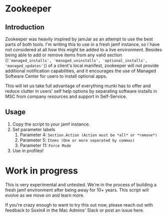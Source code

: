 Zookeeper
=============

## Introduction

Zookeeper was heavily inspired by jamJar as an attempt to use the best parts of both tools. I'm writing this to use in a fresh jamf instance, so I have not considered at all how this might be added to a live environment. Besides being able to add or remove items from any valid section (`['managed_installs', 'managed_uninstalls', 'optional_installs', 'managed_updates']`) of a client's local manifest, zookeeper will not provide additional notification capabilities, and it encourages the use of Managed Software Center for users to install optional apps.

This will let us take full advantage of everything munki has to offer and reduce clutter in users' self help options by separating software installs in MSC from company resources and support in Self-Service.

## Usage

1. Copy the script to your jamf instance.
2. Set parameter labels
    1. Parameter 4: `Section.Action (Action must be *all* or *remove*)`
    2. Parameter 5: `Items (One or more separated by commas)`
    3. Parameter 11: `Force Mode`
4. Use in profiles!

# Work in progress
This is very experimental and untested. We're in the process of building a fresh jamf environment after being away for 10+ years. This script will evolve as we move on and learn more.

If you're crazy enough to want to try this out now, please reach out with feedback to SoxIn4 in the Mac Admins' Slack or post an issue here.
